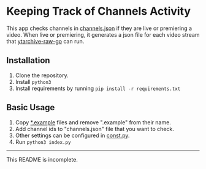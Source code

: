 # Keeping Track of Channels Activity

This app checks channels in [channels.json](channels.json.example) if they are live or premiering a video.
When live or premiering, it generates a json file for each video stream that
[ytarchive-raw-go](https://github.com/HoloArchivists/ytarchive-raw-go) can run.

## Installation

1. Clone the repository.
2. Install `python3`
3. Install requirements by running `pip install -r requirements.txt`

## Basic Usage

1. Copy [*.example]() files and remove ".example" from their name.
2. Add channel ids to "channels.json" file that you want to check.
3. Other settings can be configured in [const.py](const.py.example).
4. Run `python3 index.py`

---

This README is incomplete.
